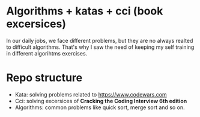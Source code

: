 # Algorithms + katas + cci (book excersices)

In our daily jobs, we face different problems, but they are no always realted to difficult algorithms. 
That's why I saw the need of keeping my self training in different algorihtms exercises. 

# Repo structure 
* Kata: solving problems related to https://www.codewars.com
* Cci: solving excersices of **Cracking the Coding Interview 6th edition**
* Algorithms: common problems like quick sort, merge sort and so on.
